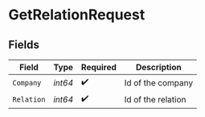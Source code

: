 # GetRelationRequest


## Fields

| Field              | Type               | Required           | Description        |
| ------------------ | ------------------ | ------------------ | ------------------ |
| `Company`          | *int64*            | :heavy_check_mark: | Id of the company  |
| `Relation`         | *int64*            | :heavy_check_mark: | Id of the relation |